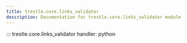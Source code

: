 ```yaml
---
title: trestle.core.links_validator
description: Documentation for trestle.core.links_validator module
---
```

::: trestle.core.links_validator
handler: python
